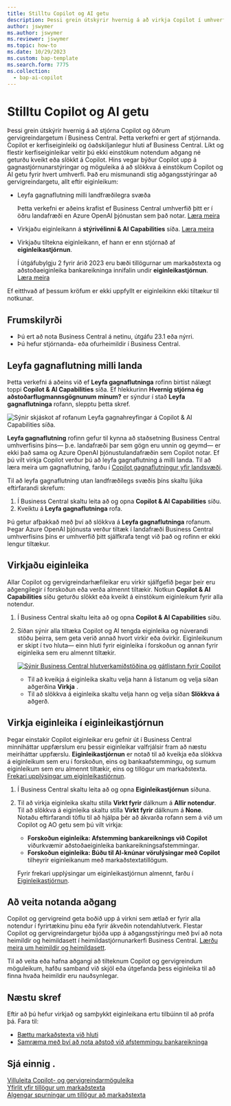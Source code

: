 ```yaml
---
title: Stilltu Copilot og AI getu
description: Þessi grein útskýrir hvernig á að virkja Copilot í umhverfi.
author: jswymer
ms.author: jswymer
ms.reviewer: jswymer
ms.topic: how-to
ms.date: 10/29/2023
ms.custom: bap-template
ms.search.form: 7775
ms.collection:
  - bap-ai-copilot
---
```


# Stilltu Copilot og AI getu 

<!--[!INCLUDE[ai-preview](includes/ai-preview.md)]-->

<!--This article explains how you can control the ability to create AI-powered item marketing text with Copilot for your organization. This task is done by an admin. There are two requirements that you must fulfill to make the feature available to users:-->

Þessi grein útskýrir hvernig á að stjórna Copilot og öðrum gervigreindargetum í Business Central. Þetta verkefni er gert af stjórnanda. Copilot er kerfiseiginleiki og óaðskiljanlegur hluti af Business Central. Líkt og flestir kerfiseiginleikar veitir þú ekki einstökum notendum aðgang né geturðu kveikt eða slökkt á Copilot. Hins vegar býður Copilot upp á gagnastjórnunarstýringar og möguleika á að slökkva á einstökum Copilot og AI getu fyrir hvert umhverfi. Það eru mismunandi stig aðgangsstýringar að gervigreindargetu, allt eftir eiginleikum:

- Leyfa gagnaflutning milli landfræðilegra svæða

  Þetta verkefni er aðeins krafist ef Business Central umhverfið þitt er í öðru landafræði en Azure OpenAI þjónustan sem það notar. [Læra meira](#allow-data-movement-across-geographies)

- Virkjaðu eiginleikann á **stýrivélinni & AI Capabilities** síða. [Læra meira](#activate-features)

- Virkjaðu tiltekna eiginleikann, ef hann er enn stjórnað af **eiginleikastjórnun**.

  Í útgáfubylgju 2 fyrir árið 2023 eru bæði tillögurnar um markaðstexta og aðstoðaeiginleika bankareikninga innifalin undir **eiginleikastjórnun**. [Læra meira](#enable-feature-in-feature-management)

Ef eitthvað af þessum kröfum er ekki uppfyllt er eiginleikinn ekki tiltækur til notkunar.

## Frumskilyrði

- Þú ert að nota Business Central á netinu, útgáfu 23.1 eða nýrri. <!--[preview version](ai-preview-getstarted.md) of Business Central that's enabled for Copilot.-->
- Þú hefur stjórnanda- eða ofurheimildir í Business Central.  <!--For more information, go to [Configure AI-powered item marketing text with Copilot](enable-ai.md).-->

## Leyfa gagnaflutning milli landa

Þetta verkefni á aðeins við ef **Leyfa gagnaflutninga** rofinn birtist nálægt toppi **Copilot & AI Capabilities** síða. Ef hlekkurinn **Hvernig stjórna ég aðstoðarflugmannsgögnunum mínum?** er sýndur í stað **Leyfa gagnaflutninga** rofann, slepptu þetta skref.

![Sýnir skjáskot af rofanum Leyfa gagnahreyfingar á Copilot & AI Capabilities síða.](media/allow-data-movement-v2.png)

 **Leyfa gagnaflutning** rofinn gefur til kynna að staðsetning Business Central umhverfisins þíns&mdash; þ.e. landafræði þar sem gögn eru unnin og geymd&mdash; er ekki það sama og Azure OpenAI þjónustulandafræðin sem Copilot notar. Ef þú vilt virkja Copilot verður þú að leyfa gagnaflutning á milli landa. Til að læra meira um gagnaflutning, farðu í [Copilot gagnaflutningur yfir landsvæði](ai-copilot-data-movement.md). 

Til að leyfa gagnaflutning utan landfræðilegs svæðis þíns skaltu ljúka eftirfarandi skrefum:

1. Í Business Central skaltu leita að og opna **Copilot & AI Capabilities** síðu.
1. Kveiktu á **Leyfa gagnaflutninga** rofa.

Þú getur afþakkað með því að slökkva á  **Leyfa gagnaflutninga** rofanum. Þegar Azure OpenAI þjónusta verður tiltæk í landafræði Business Central umhverfisins þíns er umhverfið þitt sjálfkrafa tengt við það og rofinn er ekki lengur tiltækur. 


<!--
| Australia, United Kingdom, United States | Within the respective geographical region |
| Europe, France, Germany, Norway, Switzerland  | Sweden or Switzerland |
| Asia Pacific, Brazil, Canada, India, Japan, Singapore, South Africa, South Korea, United Arab Emirates  | United States |-->



<!--Note

If your environment is hosted in North America, Copilot will use an Azure OpenAI endpoint in North America to process your data.
If your environment is hosted in Europe, Copilot will use an Azure OpenAI endpoint in Europe to process your data.
If your environment is hosted anywhere else, Copilot will use an Azure OpenAI endpoint outside of the region in which the environment is hosted.
To opt in 

Copilot and other AI capabilities use Azure OpenAI Service.  and are provided by default to only those customers with environments that have United States as their geography for data processing and storage. While the Azure OpenAI Service is available in multiple geographies including Australia, Canada, United States, France, Japan and UK, Copilot does not follow the same regional rollout schedule.

Meanwhile, customers with environments outside the United States can use Copilot AI features by opting in to share relevant data with the Azure OpenAI Service in United States or Switzerland.

The information in the following table outlines the Azure OpenAI service that's used by the Copilot services based on the geography of their Dynamics 365 environment when they opt-in to share data.-->
## Virkjaðu eiginleika

Allar Copilot og gervigreindarhæfileikar eru virkir sjálfgefið þegar þeir eru aðgengilegir í forskoðun eða verða almennt tiltækir. Notkun **Copilot & AI Capabilities** síðu geturðu slökkt eða kveikt á einstökum eiginleikum fyrir alla notendur.

1. Í Business Central skaltu leita að og opna **Copilot & AI Capabilities** síðu.

1. Síðan sýnir alla tiltæka Copilot og AI tengda eiginleika og núverandi stöðu þeirra, sem geta verið annað hvort virkir eða óvirkir. Eiginleikunum er skipt í tvo hluta&mdash; einn hluti fyrir eiginleika í forskoðun og annan fyrir eiginleika sem eru almennt tiltækir. 

   [![Sýnir Business Central hlutverkamiðstöðina og gátlistann fyrir Copilot](media/copilot-and-ai-capabilties-page.svg)](media/copilot-and-ai-capabilties-page.svg#lightbox)

   - Til að kveikja á eiginleika skaltu velja hann á listanum og velja síðan aðgerðina **Virkja** .
   - Til að slökkva á eiginleika skaltu velja hann og velja síðan **Slökkva á** aðgerð. 


## Virkja eiginleika í eiginleikastjórnun

Þegar einstakir Copilot eiginleikar eru gefnir út í Business Central minniháttar uppfærslum eru þessir eiginleikar valfrjálsir fram að næstu meiriháttar uppfærslu. **Eiginleikastjórnun** er notað til að kveikja eða slökkva á eiginleikum sem eru í forskoðun, eins og bankaafstemmingu, og sumum eiginleikum sem eru almennt tiltækir, eins og tillögur um markaðstexta. [Frekari upplýsingar um eiginleikastjórnun](/dynamics365/business-central/dev-itpro/administration/feature-management).

1. Í Business Central skaltu leita að og opna  **Eiginleikastjórnun** síðuna.
2. Til að virkja eiginleika skaltu stilla **Virkt fyrir** dálknum á **Allir notendur**. Til að slökkva á eiginleika skaltu stilla **Virkt fyrir** dálknum á **None**. Notaðu eftirfarandi töflu til að hjálpa þér að ákvarða rofann sem á við um Copilot og AO getu sem þú vilt virkja:

   - **Forskoðun eiginleika: Afstemming bankareiknings við Copilot** viðurkvæmir aðstoðaeiginleika bankareikningsafstemmingar.
   - **Forskoðun eiginleika: Búðu til AI-knúnar vörulýsingar með Copilot** tilheyrir eiginleikanum með markaðstextatillögum.

   Fyrir frekari upplýsingar um eiginleikastjórnun almennt, farðu í [Eiginleikastjórnun](/dynamics365/business-central/dev-itpro/administration/feature-management).

## Að veita notanda aðgang 

Copilot og gervigreind geta boðið upp á virkni sem ætlað er fyrir alla notendur í fyrirtækinu þínu eða fyrir ákveðin notendahlutverk. Flestar Copilot og gervigreindargetur bjóða upp á aðgangsstýringu með því að nota heimildir og heimildasett í heimildastjórnunarkerfi Business Central. [Lærðu meira um heimildir og heimildasett](ui-define-granular-permissions.md).

Til að veita eða hafna aðgangi að tilteknum Copilot og gervigreindum möguleikum, hafðu samband við skjöl eða útgefanda þess eiginleika til að finna hvaða heimildir eru nauðsynlegar. 

## Næstu skref

Eftir að þú hefur virkjað og samþykkt eiginleikana ertu tilbúinn til að prófa þá. Fara til:

- [Bættu markaðstexta við hluti](item-marketing-text.md) 
- [Samræma með því að nota aðstoð við afstemmingu bankareikninga](bank-reconciliation-with-copilot.md) 

## Sjá einnig .

[Villuleita Copilot- og gervigreindarmöguleika](ai-copilot-troubleshooting.md)  
[Yfirlit yfir tillögur um markaðstexta](ai-overview.md)   
[Algengar spurningar um tillögur að markaðstexta](faqs-marketing-text.md)  
